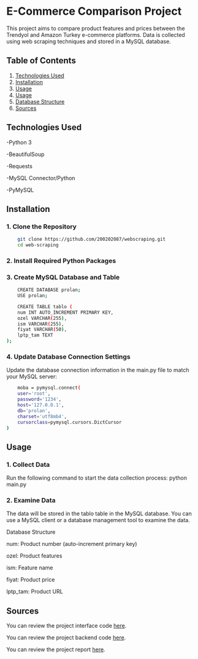 # E-Commerce Comparison Project
This project aims to compare product features and prices between the Trendyol and Amazon Turkey e-commerce platforms. Data is collected using web scraping techniques and stored in a MySQL database.

## Table of Contents

1. [Technologies Used](#technologies-used)
2. [Installation](#installation)
3. [Usage](#usage)
4. [Usage](#usage)
5. [Database Structure](#database-structure)
6. [Sources](#sources)

## Technologies Used

-Python 3

-BeautifulSoup

-Requests

-MySQL Connector/Python

-PyMySQL

## Installation

### 1. Clone the Repository

```bash
    git clone https://github.com/200202087/webscraping.git
    cd web-scraping
```


### 2. Install Required Python Packages


### 3. Create MySQL Database and Table

```bash
    CREATE DATABASE prolan;
    USE prolan;

    CREATE TABLE tablo (
    num INT AUTO_INCREMENT PRIMARY KEY,  
    ozel VARCHAR(255),  
    ism VARCHAR(255),
    fiyat VARCHAR(50),  
    lptp_tam TEXT
);
```

### 4. Update Database Connection Settings

Update the database connection information in the main.py file to match your MySQL server:

```bash
    moba = pymysql.connect(
    user='root',
    password='1234',
    host='127.0.0.1',
    db='prolan',
    charset='utf8mb4',
    cursorclass=pymysql.cursors.DictCursor
)
```

## Usage

### 1. Collect Data

Run the following command to start the data collection process:
python main.py

### 2. Examine Data

The data will be stored in the tablo table in the MySQL database. You can use a MySQL client or a database management tool to examine the data.

Database Structure

num: Product number (auto-increment primary key)

ozel: Product features

ism: Feature name

fiyat: Product price

lptp_tam: Product URL


## Sources

You can review the project interface code [here](Arayuz.php).

You can review the project backend code [here](WebScraping.py).

You can review the project report [here](WebScrapingRep.pdf).
